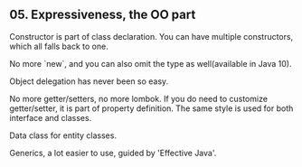 ## 05. Expressiveness, the OO part

Constructor is part of class declaration.
You can have multiple constructors, which all falls back to one.

No more \`new\`, and you can also omit the type as well(available in Java 10).

Object delegation has never been so easy.

No more getter/setters, no more lombok. If you do need to customize getter/setter, it is part of property definition. The same style is used for both interface and classes.

Data class for entity classes.

Generics, a lot easier to use, guided by 'Effective Java'.


